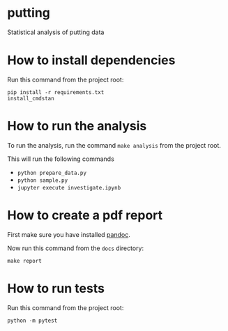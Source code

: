 putting
==============================

Statistical analysis of putting data

# How to install dependencies

Run this command from the project root:

```
pip install -r requirements.txt
install_cmdstan
```

# How to run the analysis

To run the analysis, run the command `make analysis` from the project root.

This will run the following commands

- `python prepare_data.py`
- `python sample.py`
- `jupyter execute investigate.ipynb`

# How to create a pdf report

First make sure you have installed [pandoc](https://pandoc.org).

Now run this command from the `docs` directory:

```
make report
```


# How to run tests

Run this command from the project root:

```
python -m pytest
```

